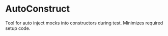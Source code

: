 # AutoConstruct
Tool for auto inject mocks into constructors during test. Minimizes required setup code.
